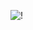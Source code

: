 ![!](https://64.media.tumblr.com/fd074cd00ef15c5d8a7f2fa6294c40c7/1bad4452897a43e9-05/s1280x1920/63b155717b18f2ffa4db8de79660889d57b8a733.pnj)

<!--
**TheLastSurvivour/TheLastSurvivour** is a ✨ _special_ ✨ repository because its `README.md` (this file) appears on your GitHub profile.

Here are some ideas to get you started:

- 🔭 I’m currently working on ...
- 🌱 I’m currently learning ...
- 👯 I’m looking to collaborate on ...
- 🤔 I’m looking for help with ...
- 💬 Ask me about ...
- 📫 How to reach me: ...
- 😄 Pronouns: ...
- ⚡ Fun fact: ...
-->
